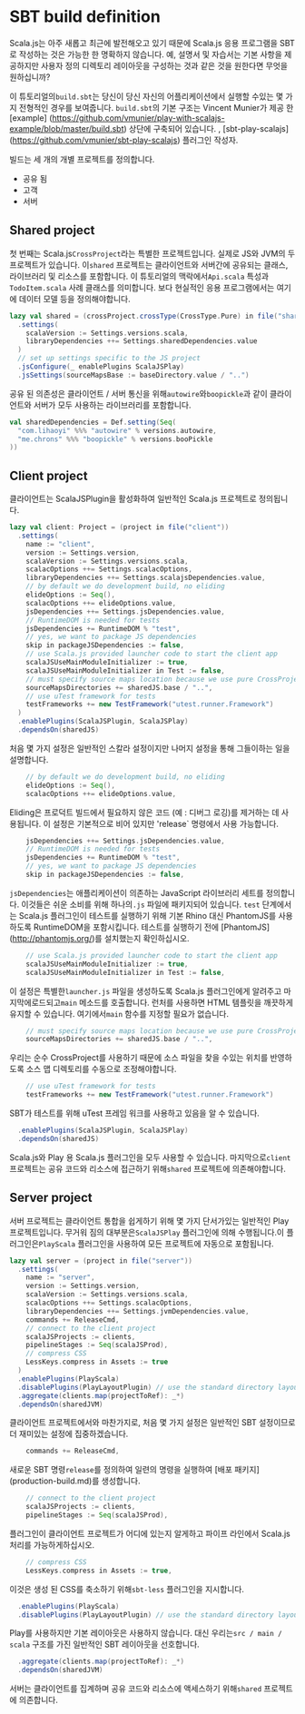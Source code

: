 # SBT build definition

Scala.js는 아주 새롭고 최근에 발전해오고 있기 때문에 Scala.js 응용 프로그램을 SBT로 작성하는 것은 가능한 한 명확하지 않습니다. 예, 설명서 및 자습서는 기본 사항을 제공하지만 사용자 정의 디렉토리 레이아웃을 구성하는 것과 같은 것을 원한다면 무엇을 원하십니까?

이 튜토리얼의`build.sbt`는 당신이 당신 자신의 어플리케이션에서 실행할 수있는 몇 가지 전형적인 경우를 보여줍니다. `build.sbt`의 기본 구조는 Vincent Munier가 제공 한 [example] (https://github.com/vmunier/play-with-scalajs-example/blob/master/build.sbt) 상단에 구축되어 있습니다. , [sbt-play-scalajs] (https://github.com/vmunier/sbt-play-scalajs) 플러그인 작성자.

빌드는 세 개의 개별 프로젝트를 정의합니다.
* 공유 됨
* 고객
* 서버

## Shared project

첫 번째는 Scala.js`CrossProject`라는 특별한 프로젝트입니다. 실제로 JS와 JVM의 두 프로젝트가 있습니다. 이`shared` 프로젝트는 클라이언트와 서버간에 공유되는 클래스, 라이브러리 및 리소스를 포함합니다. 이 튜토리얼의 맥락에서`Api.scala` 특성과`TodoItem.scala` 사례 클래스를 의미합니다.
보다 현실적인 응용 프로그램에서는 여기에 데이터 모델 등을 정의해야합니다.

```scala
lazy val shared = (crossProject.crossType(CrossType.Pure) in file("shared"))
  .settings(
    scalaVersion := Settings.versions.scala,
    libraryDependencies ++= Settings.sharedDependencies.value
  )
  // set up settings specific to the JS project
  .jsConfigure(_ enablePlugins ScalaJSPlay)
  .jsSettings(sourceMapsBase := baseDirectory.value / "..")
```

공유 된 의존성은 클라이언트 / 서버 통신을 위해`autowire`와`boopickle`과 같이 클라이언트와 서버가 모두 사용하는 라이브러리를 포함합니다.
```scala
val sharedDependencies = Def.setting(Seq(
  "com.lihaoyi" %%% "autowire" % versions.autowire,
  "me.chrons" %%% "boopickle" % versions.booPickle
))
```

## Client project

클라이언트는 ScalaJSPlugin을 활성화하여 일반적인 Scala.js 프로젝트로 정의됩니다.

```scala
lazy val client: Project = (project in file("client"))
  .settings(
    name := "client",
    version := Settings.version,
    scalaVersion := Settings.versions.scala,
    scalacOptions ++= Settings.scalacOptions,
    libraryDependencies ++= Settings.scalajsDependencies.value,
    // by default we do development build, no eliding
    elideOptions := Seq(),
    scalacOptions ++= elideOptions.value,
    jsDependencies ++= Settings.jsDependencies.value,
    // RuntimeDOM is needed for tests
    jsDependencies += RuntimeDOM % "test",
    // yes, we want to package JS dependencies
    skip in packageJSDependencies := false,
    // use Scala.js provided launcher code to start the client app
    scalaJSUseMainModuleInitializer := true,
    scalaJSUseMainModuleInitializer in Test := false,
    // must specify source maps location because we use pure CrossProject
    sourceMapsDirectories += sharedJS.base / "..",
    // use uTest framework for tests
    testFrameworks += new TestFramework("utest.runner.Framework")
  )
  .enablePlugins(ScalaJSPlugin, ScalaJSPlay)
  .dependsOn(sharedJS)
```

처음 몇 가지 설정은 일반적인 스칼라 설정이지만 나머지 설정을 통해 그들이하는 일을 설명합니다.

```scala
    // by default we do development build, no eliding
    elideOptions := Seq(),
    scalacOptions ++= elideOptions.value,
```
Eliding은 프로덕트 빌드에서 필요하지 않은 코드 (예 : 디버그 로깅)를 제거하는 데 사용됩니다. 이 설정은 기본적으로 비어 있지만 'release` 명령에서 사용 가능합니다.

```scala
    jsDependencies ++= Settings.jsDependencies.value,
    // RuntimeDOM is needed for tests
    jsDependencies += RuntimeDOM % "test",
    // yes, we want to package JS dependencies
    skip in packageJSDependencies := false,
```
`jsDependencies`는 애플리케이션이 의존하는 JavaScript 라이브러리 세트를 정의합니다. 이것들은 쉬운 소비를 위해 하나의`.js` 파일에 패키지되어 있습니다. `test` 단계에서는 Scala.js 플러그인이 테스트를 실행하기 위해 기본 Rhino 대신 PhantomJS를 사용하도록 RuntimeDOM을 포함시킵니다.
테스트를 실행하기 전에 [PhantomJS] (http://phantomjs.org/)를 설치했는지 확인하십시오.

```scala
    // use Scala.js provided launcher code to start the client app
    scalaJSUseMainModuleInitializer := true,
    scalaJSUseMainModuleInitializer in Test := false,
```
이 설정은 특별한`launcher.js` 파일을 생성하도록 Scala.js 플러그인에게 알려주고 마지막에로드되고`main` 메소드를 호출합니다. 런처를 사용하면 HTML 템플릿을 깨끗하게 유지할 수 있습니다. 여기에서`main` 함수를 지정할 필요가 없습니다.

```scala
    // must specify source maps location because we use pure CrossProject
    sourceMapsDirectories += sharedJS.base / "..",
```
우리는 순수 CrossProject를 사용하기 때문에 소스 파일을 찾을 수있는 위치를 반영하도록 소스 맵 디렉토리를 수동으로 조정해야합니다.

```scala
    // use uTest framework for tests
    testFrameworks += new TestFramework("utest.runner.Framework")
```
SBT가 테스트를 위해 uTest 프레임 워크를 사용하고 있음을 알 수 있습니다.

```scala
  .enablePlugins(ScalaJSPlugin, ScalaJSPlay)
  .dependsOn(sharedJS)
```
Scala.js와 Play 용 Scala.js 플러그인을 모두 사용할 수 있습니다. 마지막으로`client` 프로젝트는 공유 코드와 리소스에 접근하기 위해`shared` 프로젝트에 의존해야합니다.

## Server project

서버 프로젝트는 클라이언트 통합을 쉽게하기 위해 몇 가지 단서가있는 일반적인 Play 프로젝트입니다. 무거워 짐의 대부분은`ScalaJSPlay` 플러그인에 의해 수행됩니다.이 플러그인은`PlayScala` 플러그인을 사용하여 모든 프로젝트에 자동으로 포함됩니다.

```scala
lazy val server = (project in file("server"))
  .settings(
    name := "server",
    version := Settings.version,
    scalaVersion := Settings.versions.scala,
    scalacOptions ++= Settings.scalacOptions,
    libraryDependencies ++= Settings.jvmDependencies.value,
    commands += ReleaseCmd,
    // connect to the client project
    scalaJSProjects := clients,
    pipelineStages := Seq(scalaJSProd),
    // compress CSS
    LessKeys.compress in Assets := true
  )
  .enablePlugins(PlayScala)
  .disablePlugins(PlayLayoutPlugin) // use the standard directory layout instead of Play's custom
  .aggregate(clients.map(projectToRef): _*)
  .dependsOn(sharedJVM)
```
클라이언트 프로젝트에서와 마찬가지로, 처음 몇 가지 설정은 일반적인 SBT 설정이므로 더 재미있는 설정에 집중하겠습니다.

```scala
    commands += ReleaseCmd,
```
새로운 SBT 명령`release`를 정의하여 일련의 명령을 실행하여 [배포 패키지] (production-build.md)를 생성합니다.
```scala
    // connect to the client project
    scalaJSProjects := clients,
    pipelineStages := Seq(scalaJSProd),
```
플러그인이 클라이언트 프로젝트가 어디에 있는지 알게하고 파이프 라인에서 Scala.js 처리를 가능하게하십시오.

```scala
    // compress CSS
    LessKeys.compress in Assets := true,
```
이것은 생성 된 CSS를 축소하기 위해`sbt-less` 플러그인을 지시합니다.


```scala
  .enablePlugins(PlayScala)
  .disablePlugins(PlayLayoutPlugin) // use the standard directory layout instead of Play's custom
```
Play를 사용하지만 기본 레이아웃은 사용하지 않습니다. 대신 우리는`src / main / scala` 구조를 가진 일반적인 SBT 레이아웃을 선호합니다.

```scala
  .aggregate(clients.map(projectToRef): _*)
  .dependsOn(sharedJVM)
```
서버는 클라이언트를 집계하며 공유 코드와 리소스에 액세스하기 위해`shared` 프로젝트에 의존합니다.
